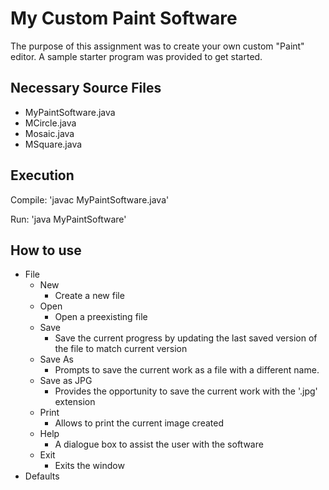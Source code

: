 # My Custom Paint Software

The purpose of this assignment was to create your own custom "Paint" editor. A sample starter program was provided to get started. 

## Necessary Source Files
+ MyPaintSoftware.java
+ MCircle.java
+ Mosaic.java
+ MSquare.java

## Execution
Compile: 'javac MyPaintSoftware.java'

Run: 'java MyPaintSoftware'

## How to use
+ File
	+ New
		+ Create a new file
	+ Open
		+ Open a preexisting file
	+ Save
		+ Save the current progress by updating the last saved version of the file to match current version
	+ Save As
		+ Prompts to save the current work as a file with a different name.
	+ Save as JPG
		+ Provides the opportunity to save the current work with the '.jpg' extension
	+ Print
		+ Allows to print the current image created
	+ Help
		+ A dialogue box to assist the user with the software
	+ Exit
		+ Exits the window
+ Defaults